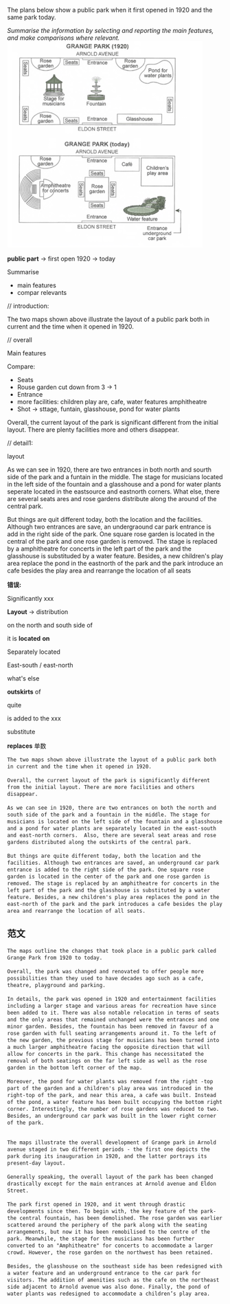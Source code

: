 The plans below show a public park when it first opened in 1920 and the same park today.

*Summarise the information by selecting and reporting the main features, and make comparisons where relevant.![img](0220-C14T4-地图.assets/65307d6352f256071c88e0f0e9ca0dbc.png)*

**public part** -> first open 1920 -> today

Summarise 

- main features
- compar relevants



// introduction:

The two maps shown above illustrate the layout of a public park both in current and the time when it opened in 1920.

// overall

Main features

Compare: 

- Seats 
- Rouse garden cut down from 3 -> 1
- Entrance 
- more facilities: children play are, cafe, water features amphitheatre
- Shot -> sttage, funtain, glasshouse, pond for water plants

Overall, the current layout of the park is significant different from the initial layout. There are plenty facilities more and others disappear.

// detail1:

layout

As we can see in 1920, there are two entrances in both north and sourth side of the park and a funtain in the middle. The stage for musicians located in the left side of the fountain and a glasshouse and a pond for water plants seperate located in the eastsource and eastnorth corners. What else, there are several seats ares and rose gardens distribute along the around of the central park. 

But things are quit different today, both the location and the facilities. Although two entrances are save, an undergraound car park entrance is add in the right side of the park. One square rose garden is located in the central of the park and one rose garden is removed. The stage is replaced by a amphitheatre for concerts in the left part of the park and the glasshouse is substituded by a water feature. Besides, a new children's play area replace the pond in the eastnorth of the park and the park introduce an cafe besides the play area and rearrange the location of all seats



**错误:**

Significantly xxx

**Layout** -> distribution

on the north and south side of 

it is **located** **on** 

Separately located

East-south / east-north

what's else

**outskirts** of

quite

is added to the xxx

substitute 

**replaces** 单数

```text
The two maps shown above illustrate the layout of a public park both in current and the time when it opened in 1920.

Overall, the current layout of the park is significantly different from the initial layout. There are more facilities and others disappear.

As we can see in 1920, there are two entrances on both the north and south side of the park and a fountain in the middle. The stage for musicians is located on the left side of the fountain and a glasshouse and a pond for water plants are separately located in the east-south and east-north corners.  Also, there are several seat areas and rose gardens distributed along the outskirts of the central park. 

But things are quite different today, both the location and the facilities. Although two entrances are saved, an underground car park entrance is added to the right side of the park. One square rose garden is located in the center of the park and one rose garden is removed. The stage is replaced by an amphitheatre for concerts in the left part of the park and the glasshouse is substituted by a water feature. Besides, a new children's play area replaces the pond in the east-north of the park and the park introduces a cafe besides the play area and rearrange the location of all seats.

```

## 范文

```text
The maps outline the changes that took place in a public park called Grange Park from 1920 to today. 

Overall, the park was changed and renovated to offer people more possibilities than they used to have decades ago such as a cafe, theatre, playground and parking.

In details, the park was opened in 1920 and entertainment facilities including a larger stage and various areas for recreation have since been added to it. There was also notable relocation in terms of seats and the only areas that remained unchanged were the entrances and one minor garden. Besides, the fountain has been removed in favour of a rose garden with full seating arrangements around it. To the left of the new garden, the previous stage for musicians has been turned into a much larger amphitheatre facing the opposite direction that will allow for concerts in the park. This change has necessitated the removal of both seatings on the far left side as well as the rose garden in the bottom left corner of the map.

Moreover, the pond for water plants was removed from the right -top part of the garden and a children's play area was introduced in the right-top of the park, and near this area, a cafe was built. Instead of the pond, a water feature has been built occupying the bottom right corner. Interestingly, the number of rose gardens was reduced to two. Besides, an underground car park was built in the lower right corner of the park.


```

```text
The maps illustrate the overall development of Grange park in Arnold avenue staged in two different periods - the first one depicts the park during its inauguration in 1920, and the latter portrays its present-day layout. 

Generally speaking, the overall layout of the park has been changed drastically except for the main entrances at Arnold avenue and Eldon Street. 

The park first opened in 1920, and it went through drastic developments since then. To begin with, the key feature of the park- the central fountain, has been demolished. The rose garden was earlier scattered around the periphery of the park along with the seating arrangements, but now it has been remobilised to the centre of the park. Meanwhile, the stage for the musicians has been further converted to an "Amphitheatre" for concerts to accommodate a larger crowd. However, the rose garden on the northwest has been retained. 

Besides, the glasshouse on the southeast side has been redesigned with a water feature and an underground entrance to the car park for visitors. The addition of amenities such as the cafe on the northeast side adjacent to Arnold avenue was also done. Finally, the pond of water plants was redesigned to accommodate a children’s play area.

```

